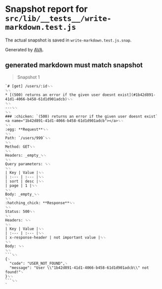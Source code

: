 # Snapshot report for `src/lib/__tests__/write-markdown.test.js`

The actual snapshot is saved in `write-markdown.test.js.snap`.

Generated by [AVA](https://ava.li).

## generated markdown must match snapshot

> Snapshot 1

    `# [get] /users/:id␍␊
    ␍␊
    * [(500) returns an error if the given user doesnt exist](#1b42d891-41d1-4066-b458-61d1d901adcb)␍␊
    ␍␊
    ---␍␊
    ␍␊
    ### :chicken: `(500) returns an error if the given user doesnt exist` <a name="1b42d891-41d1-4066-b458-61d1d901adcb"></a>␍␊
    ␍␊
    :egg: **Request**␍␊
    ␍␊
    Path: `/users/999`␍␊
    ␍␊
    Method: GET␍␊
    ␍␊
    Headers: _empty_␍␊
    ␍␊
    Query parameters: ␍␊
    ␍␊
    | Key | Value |␍␊
    | :--- | :--- |␍␊
    | sort | desc |␍␊
    | page | 1 |␍␊
    ␍␊
    Body: _empty_␍␊
    ␍␊
    :hatching_chick: **Response**␍␊
    ␍␊
    Status: 500␍␊
    ␍␊
    Headers: ␍␊
    ␍␊
    | Key | Value |␍␊
    | :--- | :--- |␍␊
    | x-response-header | not important value |␍␊
    ␍␊
    Body: ␍␊
    ␍␊
    ```␍␊
    {␊
      "code": "USER_NOT_FOUND",␊
      "message": "User \\"1b42d891-41d1-4066-b458-61d1d901adcb\\" not found!"␊
    }␍␊
    ```␍␊
    `
